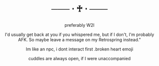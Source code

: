 <h1 align="center"></[](i)>


─── ⋅ ♰ ⋅ ───


</h1>


  
<p align="center"> preferably W2I 

<p align="center"> I'd usually get back at you if you whispered me, but if I don't, I'm probably AFK. So maybe leave a message on my Retrospring instead."

<p align="center"> Im like an npc, i dont interact first .broken heart emoji
    
<p align="center"> cuddles are always open, if I were unaccompanied 





<h1 align="center"></[](h)>


